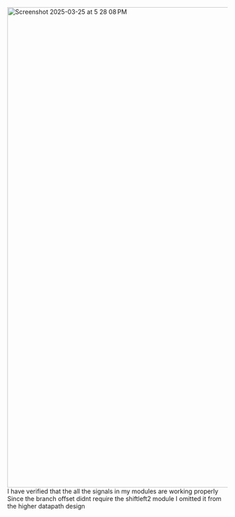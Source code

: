 <img width="1100" alt="Screenshot 2025-03-25 at 5 28 08 PM" src="https://github.com/user-attachments/assets/18fca6e7-6f1a-40df-ba6d-0383517a1c2f" />
I have verified that the all the signals in my modules are working properly
Since the branch offset didnt require the shiftleft2 module I omitted it from the higher datapath design
